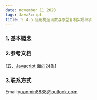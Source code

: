 ```yaml
---
date: november 11 2020
tags: JavaScript
title: 5.4.5 借用构造函数与原型复制实现继承
---
```

### 1. 基本概念


### 2.参考文档

[[五、Javacript 面向对象]](https://web-dolphin.github.io/2020/10/28/JavaScript/Tutorial/%E4%BA%94%E3%80%81Javacript%20%E9%9D%A2%E5%90%91%E5%AF%B9%E8%B1%A1/)

### 3.联系方式


Email:yuanmin8888@outlook.com
